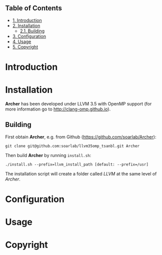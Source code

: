 <div id="table-of-contents">
<h2>Table of Contents</h2>
<div id="text-table-of-contents">
<ul>
<li><a href="#sec-1">1. Introduction</a></li>
<li><a href="#sec-2">2. Installation</a>
<ul>
<li><a href="#sec-2-1">2.1. Building</a></li>
</ul>
</li>
<li><a href="#sec-3">3. Configuration</a></li>
<li><a href="#sec-4">4. Usage</a></li>
<li><a href="#sec-5">5. Copyright</a></li>
</ul>
</div>
</div>

# Introduction

# Installation

**Archer** has been developed under LLVM 3.5 with OpenMP support (for
more information go to <http://clang-omp.github.io>).

## Building

First obtain **Archer**, e.g. from Github (<https://github.com/soarlab/Archer>):

    git clone git@github.com:soarlab/llvm35omp_tsanbl.git Archer

Then build **Archer** by running `install.sh`:

    ./install.sh --prefix=llvm_install_path [default: --prefix=/usr]

The installation script will create a folder called *LLVM* at the same
level of *Archer*. 

# Configuration

# Usage

# Copyright
